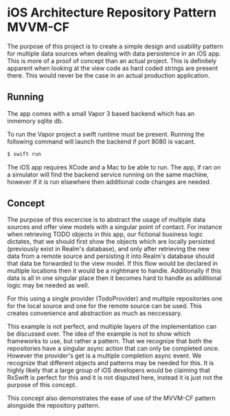 # iOS Architecture Repository Pattern MVVM-CF
The purpose of this project is to create a simple design and usability pattern for multiple data sources when dealing with data persistence in an iOS app. This is more of a proof of concept than an actual project. This is definitely apparent when looking at the view code as hard coded strings are present there. This would never be the case in an actual production application. 

## Running
The app comes with a small Vapor 3 based backend which has an inmemory sqlite db. 

To run the Vapor project a swift runtime must be present. Running the following command will launch the backend if port 8080 is vacant.

```bash
$ swift run 
```

The iOS app requires XCode and a Mac to be able to run. The app, if ran on a simulator will find the backend service running on the same machine, however if it is run elsewhere then additional code changes are needed.


## Concept
The purpose of this excercise is to abstract the usage of multiple data sources and offer view models with a singular point of contact. For instance when retrieving TODO objects in this app, our fictional business logic dictates, that we should first show the objects which are locally persisted (previously exist in Realm's database), and only after retrieving the new data from a remote source and persisting it into Realm's database should that data be forwarded to the view model. If this flow would be declared in multiple locations then it would be a nightmare to handle. Additionally if this data is all in one singular place then it becomes hard to handle as additional logic may be needed as well. 

For this using a single provider (TodoProvider) and multiple repositories one for the local source and one for the remote source can be used. This creates convenience and abstraction as much as neccessary.

This example is not perfect, and multiple layers of the implementation can be discussed over. The idea of the example is not to show which frameworks to use, but rather a pattern. That we recognize that both the repositories have a singular async action that can only be completed once. However the provider's get is a multiple completion async event. We recognize that different objects and patterns may be needed for this. It is highly likely that a large group of iOS developers would be claiming that RxSwift is perfect for this and it is not disputed here, instead it is just not the purpose of this concept.

This concept also demonstrates the ease of use of the MVVM-CF pattern alongside the repository pattern.